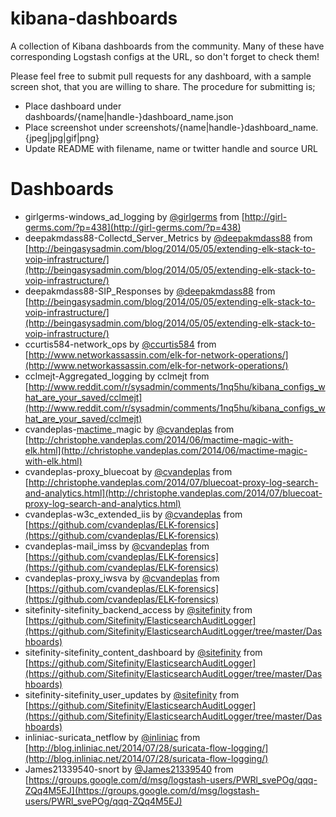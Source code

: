 kibana-dashboards
=================

A collection of Kibana dashboards from the community. Many of these have corresponding Logstash configs at the URL, so don't forget to check them!

Please feel free to submit pull requests for any dashboard, with a sample screen shot, that you are willing to share. The procedure for submitting is;
* Place dashboard under dashboards/{name|handle-}dashboard_name.json
* Place screenshot under screenshots/{name|handle-}dashboard_name.{jpeg|jpg|gif|png}
* Update README with filename, name or twitter handle and source URL


Dashboards
=================

* girlgerms-windows\_ad_logging by [@girlgerms](https://twitter.com/girlgerms) from [http://girl-germs.com/?p=438](http://girl-germs.com/?p=438)
* deepakmdass88-Collectd\_Server_Metrics by [@deepakmdass88](https://twitter.com/deepakmdass88) from [http://beingasysadmin.com/blog/2014/05/05/extending-elk-stack-to-voip-infrastructure/](http://beingasysadmin.com/blog/2014/05/05/extending-elk-stack-to-voip-infrastructure/)
* deepakmdass88-SIP_Responses by [@deepakmdass88](https://twitter.com/deepakmdass88) from [http://beingasysadmin.com/blog/2014/05/05/extending-elk-stack-to-voip-infrastructure/](http://beingasysadmin.com/blog/2014/05/05/extending-elk-stack-to-voip-infrastructure/)
* ccurtis584-network_ops by [@ccurtis584](https://twitter.com/ccurtis584) from [http://www.networkassassin.com/elk-for-network-operations/](http://www.networkassassin.com/elk-for-network-operations/)
* cclmejt-Aggregated_logging by cclmejt from [http://www.reddit.com/r/sysadmin/comments/1nq5hu/kibana_configs_what_are_your_saved/cclmejt](http://www.reddit.com/r/sysadmin/comments/1nq5hu/kibana_configs_what_are_your_saved/cclmejt)
* cvandeplas-[mactime](http://wiki.sleuthkit.org/index.php?title=Mactime)_magic by [@cvandeplas](https://twitter.com/cvandeplas) from [http://christophe.vandeplas.com/2014/06/mactime-magic-with-elk.html](http://christophe.vandeplas.com/2014/06/mactime-magic-with-elk.html)
* cvandeplas-proxy_bluecoat by [@cvandeplas](https://twitter.com/cvandeplas) from [http://christophe.vandeplas.com/2014/07/bluecoat-proxy-log-search-and-analytics.html](http://christophe.vandeplas.com/2014/07/bluecoat-proxy-log-search-and-analytics.html)
* cvandeplas-w3c\_extended_iis by [@cvandeplas](https://twitter.com/cvandeplas) from [https://github.com/cvandeplas/ELK-forensics](https://github.com/cvandeplas/ELK-forensics)
* cvandeplas-mail_imss by [@cvandeplas](https://twitter.com/cvandeplas) from [https://github.com/cvandeplas/ELK-forensics](https://github.com/cvandeplas/ELK-forensics)
* cvandeplas-proxy_iwsva by [@cvandeplas](https://twitter.com/cvandeplas) from [https://github.com/cvandeplas/ELK-forensics](https://github.com/cvandeplas/ELK-forensics)
* sitefinity-sitefinity_backend_access by [@sitefinity](https://twitter.com/sitefinity) from [https://github.com/Sitefinity/ElasticsearchAuditLogger](https://github.com/Sitefinity/ElasticsearchAuditLogger/tree/master/Dashboards)
* sitefinity-sitefinity_content_dashboard by [@sitefinity](https://twitter.com/sitefinity) from [https://github.com/Sitefinity/ElasticsearchAuditLogger](https://github.com/Sitefinity/ElasticsearchAuditLogger/tree/master/Dashboards)
* sitefinity-sitefinity_user_updates by [@sitefinity](https://twitter.com/sitefinity) from [https://github.com/Sitefinity/ElasticsearchAuditLogger](https://github.com/Sitefinity/ElasticsearchAuditLogger/tree/master/Dashboards)
* inliniac-suricata_netflow by [@inliniac](https://twitter.com/inliniac) from [http://blog.inliniac.net/2014/07/28/suricata-flow-logging/](http://blog.inliniac.net/2014/07/28/suricata-flow-logging/)
* James21339540-snort by [@James21339540](https://twitter.com/James21339540) from [https://groups.google.com/d/msg/logstash-users/PWRl_svePOg/qqq-ZQq4M5EJ](https://groups.google.com/d/msg/logstash-users/PWRl_svePOg/qqq-ZQq4M5EJ)